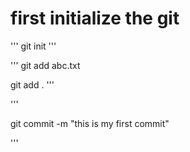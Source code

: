 <!-- this is my end to end project -->


# first initialize the git
'''
git init
'''


'''
git add abc.txt

git add .
'''

'''

git commit -m "this is my first commit"

'''